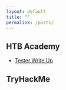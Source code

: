 ```yaml
---
layout: default
title: ""
permalink: /posts/
---
```


## HTB Academy
- [Tester Write Up](/posts/htb/pdf/Tester.pdf)

## TryHackMe
